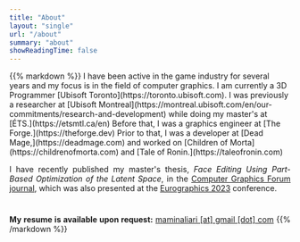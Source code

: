 ```yaml
---
title: "About"
layout: "single"
url: "/about"
summary: "about"
showReadingTime: false
---
```


<span style="text-align: justify;">
{{% markdown %}}
I have been active in the game industry for several years and my focus is in the field of computer graphics.
I am currently a 3D Programmer [Ubisoft Toronto](https://toronto.ubisoft.com).
I was previously a researcher at [Ubisoft Montreal](https://montreal.ubisoft.com/en/our-commitments/research-and-development)
while doing my master's at [ÉTS.](https://etsmtl.ca/en)
Before that, I was a graphics engineer at [The Forge.](https://theforge.dev)
Prior to that, I was a developer at [Dead Mage,](https://deadmage.com)
and worked on [Children of Morta](https://childrenofmorta.com) and [Tale of Ronin.](https://taleofronin.com) 


I have recently published my master's thesis, _Face Editing Using Part-Based Optimization of the Latent Space_,
in the [Computer Graphics Forum journal,](http://dx.doi.org/10.1111/cgf.14760)
which was also presented at the [Eurographics 2023](https://eg2023.saarland-informatics-campus.de/full-program) conference.

#

**My resume is available upon request:** [maminaliari [at] gmail [dot] com](mailto:maminaliari@gmail.com)
{{% /markdown %}}
</span>
